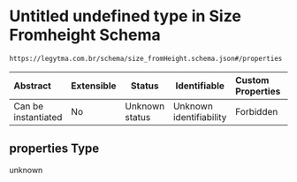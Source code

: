 # Untitled undefined type in Size Fromheight Schema

```txt
https://legytma.com.br/schema/size_fromHeight.schema.json#/properties
```




| Abstract            | Extensible | Status         | Identifiable            | Custom Properties | Additional Properties | Access Restrictions | Defined In                                                                                    |
| :------------------ | ---------- | -------------- | ----------------------- | :---------------- | --------------------- | ------------------- | --------------------------------------------------------------------------------------------- |
| Can be instantiated | No         | Unknown status | Unknown identifiability | Forbidden         | Allowed               | none                | [size_fromHeight.schema.json\*](../schema/size_fromHeight.schema.json) |

## properties Type

unknown
